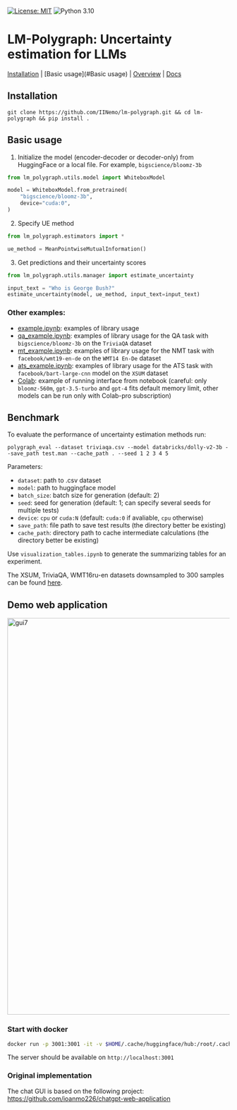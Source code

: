 [![License: MIT](https://img.shields.io/badge/License-MIT-yellow.svg)](https://github.com/IINemo/isanlp_srl_framebank/blob/master/LICENSE)
![Python 3.10](https://img.shields.io/badge/python-3.10-green.svg)

# LM-Polygraph: Uncertainty estimation for LLMs

[Installation](#installation) | [Basic usage](#Basic usage) | [Overview](#Benchmark) | [Docs](https://lm-polygraph.readthedocs.io/)

## Installation

```
git clone https://github.com/IINemo/lm-polygraph.git && cd lm-polygraph && pip install .
```

## Basic usage

1. Initialize the model (encoder-decoder or decoder-only) from HuggingFace or a local file. For example, `bigscience/bloomz-3b`
```python
from lm_polygraph.utils.model import WhiteboxModel

model = WhiteboxModel.from_pretrained(
    "bigscience/bloomz-3b",
    device="cuda:0",
)
```

2. Specify UE method
```python
from lm_polygraph.estimators import *

ue_method = MeanPointwiseMutualInformation()
```

3. Get predictions and their uncertainty scores
```python
from lm_polygraph.utils.manager import estimate_uncertainty

input_text = "Who is George Bush?"
estimate_uncertainty(model, ue_method, input_text=input_text)
```

### Other examples:

* [example.ipynb](https://github.com/IINemo/lm-polygraph/blob/main/notebooks/example.ipynb): examples of library usage
* [qa_example.ipynb](https://github.com/IINemo/lm-polygraph/blob/main/notebooks/qa_example.ipynb): examples of library usage for the QA task with `bigscience/bloomz-3b` on the `TriviaQA` dataset
* [mt_example.ipynb](https://github.com/IINemo/lm-polygraph/blob/main/notebooks/mt_example.ipynb): examples of library usage for the NMT task with `facebook/wmt19-en-de` on the `WMT14 En-De` dataset
* [ats_example.ipynb](https://github.com/IINemo/lm-polygraph/blob/main/notebooks/ats_example.ipynb): examples of library usage for the ATS task with `facebook/bart-large-cnn` model on the `XSUM` dataset
* [Colab](https://colab.research.google.com/drive/1JS-NG0oqAVQhnpYY-DsoYWhz35reGRVJ?usp=sharing): example of running interface from notebook (careful: only `bloomz-560m`, `gpt-3.5-turbo` and `gpt-4` fits default memory limit, other models can be run only with Colab-pro subscription)


## Benchmark

To evaluate the performance of uncertainty estimation methods run: 

```
polygraph_eval --dataset triviaqa.csv --model databricks/dolly-v2-3b --save_path test.man --cache_path . --seed 1 2 3 4 5
```

Parameters:

* `dataset`: path to .csv dataset
* `model`: path to huggingface model
* `batch_size`: batch size for generation (default: 2)
* `seed`: seed for generation (default: 1; can specify several seeds for multiple tests)
* `device`: `cpu` or `cuda:N` (default: `cuda:0` if avaliable, `cpu` otherwise)
* `save_path`: file path to save test results (the directory better be existing)
* `cache_path`: directory path to cache intermediate calculations (the directory better be existing)

Use `visualization_tables.ipynb` to generate the summarizing tables for an experiment.

The XSUM, TriviaQA, WMT16ru-en datasets downsampled to 300 samples can be found [here](https://drive.google.com/drive/folders/1bQlvPRZHdZvdpAyBQ_lQiXLq9t5whTfi?usp=sharing).

## Demo web application

 
<img width="900" alt="gui7" src="https://github.com/IINemo/lm-polygraph/assets/21058413/51aa12f7-f996-4257-b1bc-afbec6db4da7">


### Start with docker

```sh
docker run -p 3001:3001 -it -v $HOME/.cache/huggingface/hub:/root/.cache/huggingface/hub --gpus all mephodybro/polygraph_demo:0.0.17 polygraph_server
```
The server should be available on `http://localhost:3001`

### Original implementation

The chat GUI is based on the following project: https://github.com/ioanmo226/chatgpt-web-application

